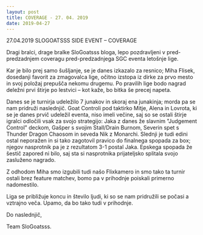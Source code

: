 ```yaml
---
layout: post
title: COVERAGE - 27. 04. 2019
date: 2019-04-27
---
```

27.04.2019 SLOGOATSSS SIDE EVENT – COVERAGE

Dragi bralci, drage bralke SloGoatsss bloga, lepo pozdravljeni v pred-predzadnjem coveragu pred-predzadnjega SGC eventa letošnje lige.

Kar je bilo prej samo šušljanje, se je danes izkazalo za resnico; Miha Flisek, dosedanji favorit za zmagovalca lige, očitno izstopa iz dirke za prvo mesto in svoj položaj prepušča nekomu drugemu. Po pravilih lige bodo nagrad deležni prvi štirje po lestvici – kot kaže, bo bitka še precej napeta.

Danes se je turnirja udeležilo 7 junakov in skoraj ena junakinja; morda pa se nam pridruži naslednjič. Goat Controli pod taktirko Mitje, Alena in Lovrota, ki se je danes prvič udeležil eventa, niso imeli večine, saj so se ostali štirje igralci odločili vsak za svojo strategijo: Jaka z danes že slavnim "Judgement Control" deckom, Gašper s svojim Stall/Drain Burnom, Severin spet s Thunder Dragon Chaosom in seveda Nik z Monarchi. Slednji je tudi edini ostal neporažen in si tako zagotovil pravico do finalnega spopada za box; njegov nasprotnik pa je z rezultatom 3-1 postal Jaka. Epskega spopada že šestič zapored ni bilo, saj sta si nasprotnika prijateljsko splitala svojo zasluženo nagrado.

Z odhodom Miha smo izgubili tudi našo Flixkamero in smo tako ta turnir ostali brez feature matchev, bomo pa v prihodnje poiskali primerno nadomestilo.

Liga se približuje koncu in število ljudi, ki so se nam pridružili se počasi a vztrajno veča. Upamo, da bo tako tudi v prihodnje.

Do naslednjič,

Team SloGoatsss.
